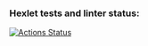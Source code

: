 ### Hexlet tests and linter status:
[![Actions Status](https://github.com/mikonoid/devops-for-programmers-project-lvl3/workflows/hexlet-check/badge.svg)](https://github.com/mikonoid/devops-for-programmers-project-lvl3/actions)